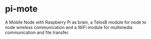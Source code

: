 pi-mote
=======

A Mobile Node with Raspberry Pi as brain, a TelosB module for node to node wireless communication and a WiFi module for multimedia communication and file transfer.
